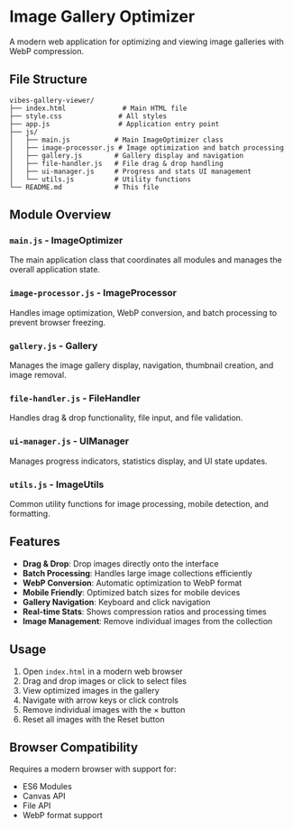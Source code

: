 # Image Gallery Optimizer

A modern web application for optimizing and viewing image galleries with WebP compression.

## File Structure

```
vibes-gallery-viewer/
├── index.html              # Main HTML file
├── style.css              # All styles
├── app.js                 # Application entry point
├── js/
│   ├── main.js           # Main ImageOptimizer class
│   ├── image-processor.js # Image optimization and batch processing
│   ├── gallery.js        # Gallery display and navigation
│   ├── file-handler.js   # File drag & drop handling
│   ├── ui-manager.js     # Progress and stats UI management
│   └── utils.js          # Utility functions
└── README.md             # This file
```

## Module Overview

### `main.js` - ImageOptimizer
The main application class that coordinates all modules and manages the overall application state.

### `image-processor.js` - ImageProcessor  
Handles image optimization, WebP conversion, and batch processing to prevent browser freezing.

### `gallery.js` - Gallery
Manages the image gallery display, navigation, thumbnail creation, and image removal.

### `file-handler.js` - FileHandler
Handles drag & drop functionality, file input, and file validation.

### `ui-manager.js` - UIManager
Manages progress indicators, statistics display, and UI state updates.

### `utils.js` - ImageUtils
Common utility functions for image processing, mobile detection, and formatting.

## Features

- **Drag & Drop**: Drop images directly onto the interface
- **Batch Processing**: Handles large image collections efficiently
- **WebP Conversion**: Automatic optimization to WebP format
- **Mobile Friendly**: Optimized batch sizes for mobile devices
- **Gallery Navigation**: Keyboard and click navigation
- **Real-time Stats**: Shows compression ratios and processing times
- **Image Management**: Remove individual images from the collection

## Usage

1. Open `index.html` in a modern web browser
2. Drag and drop images or click to select files
3. View optimized images in the gallery
4. Navigate with arrow keys or click controls
5. Remove individual images with the × button
6. Reset all images with the Reset button

## Browser Compatibility

Requires a modern browser with support for:
- ES6 Modules
- Canvas API
- File API
- WebP format support
